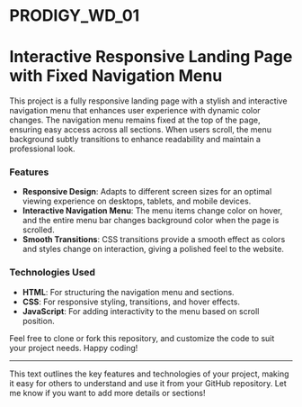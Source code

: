 # PRODIGY_WD_01



# Interactive Responsive Landing Page with Fixed Navigation Menu

This project is a fully responsive landing page with a stylish and interactive navigation menu that enhances user experience with dynamic color changes. The navigation menu remains fixed at the top of the page, ensuring easy access across all sections. When users scroll, the menu background subtly transitions to enhance readability and maintain a professional look. 

### Features

- **Responsive Design**: Adapts to different screen sizes for an optimal viewing experience on desktops, tablets, and mobile devices.
- **Interactive Navigation Menu**: The menu items change color on hover, and the entire menu bar changes background color when the page is scrolled.
- **Smooth Transitions**: CSS transitions provide a smooth effect as colors and styles change on interaction, giving a polished feel to the website.

### Technologies Used

- **HTML**: For structuring the navigation menu and sections.
- **CSS**: For responsive styling, transitions, and hover effects.
- **JavaScript**: For adding interactivity to the menu based on scroll position.

Feel free to clone or fork this repository, and customize the code to suit your project needs. Happy coding!

---

This text outlines the key features and technologies of your project, making it easy for others to understand and use it from your GitHub repository. Let me know if you want to add more details or sections!
